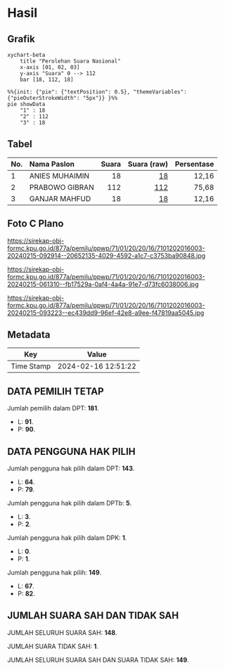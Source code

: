 # Hasil

## Grafik

```mermaid
xychart-beta
    title "Perolehan Suara Nasional"
    x-axis [01, 02, 03]
    y-axis "Suara" 0 --> 112
    bar [18, 112, 18]
```

```mermaid
%%{init: {"pie": {"textPosition": 0.5}, "themeVariables": {"pieOuterStrokeWidth": "5px"}} }%%
pie showData
    "1" : 18
    "2" : 112
    "3" : 18
```

## Tabel

| No. | Nama Paslon    | Suara | Suara (raw) | Persentase |
|:--- |:-------------- | -----:| -----------:| ----------:|
| 1   | ANIES MUHAIMIN | 18    | [18][p-1]   | 12,16      |
| 2   | PRABOWO GIBRAN | 112   | [112][p-2]  | 75,68      |
| 3   | GANJAR MAHFUD  | 18    | [18][p-3]   | 12,16      |


[p-1]: https://github.com/gigit-pemilu/pemilu-2024/blob/main/pilpres/hitung-suara/sub/71-sulawesi-utara/sub/01-bolaang-mongondow/sub/20-poigar/sub/2016-nonapan-baru/sub/003-tps/sub/paslon-1.txt
[p-2]: https://github.com/gigit-pemilu/pemilu-2024/blob/main/pilpres/hitung-suara/sub/71-sulawesi-utara/sub/01-bolaang-mongondow/sub/20-poigar/sub/2016-nonapan-baru/sub/003-tps/sub/paslon-2.txt
[p-3]: https://github.com/gigit-pemilu/pemilu-2024/blob/main/pilpres/hitung-suara/sub/71-sulawesi-utara/sub/01-bolaang-mongondow/sub/20-poigar/sub/2016-nonapan-baru/sub/003-tps/sub/paslon-3.txt

## Foto C Plano

https://sirekap-obj-formc.kpu.go.id/877a/pemilu/ppwp/71/01/20/20/16/7101202016003-20240215-092914--20652135-4029-4592-a1c7-c3753ba90848.jpg

https://sirekap-obj-formc.kpu.go.id/877a/pemilu/ppwp/71/01/20/20/16/7101202016003-20240215-061310--fb17529a-0af4-4a4a-91e7-d73fc6038006.jpg

https://sirekap-obj-formc.kpu.go.id/877a/pemilu/ppwp/71/01/20/20/16/7101202016003-20240215-093223--ec439dd9-96ef-42e8-a9ee-f47819aa5045.jpg


## Metadata

| Key        | Value               |
| ---------- | ------------------- |
| Time Stamp | 2024-02-16 12:51:22 |


## DATA PEMILIH TETAP

Jumlah pemilih dalam DPT: **181**.
 * L: **91**.
 * P: **90**.

## DATA PENGGUNA HAK PILIH

Jumlah pengguna hak pilih dalam DPT: **143**.
 * L: **64**.
 * P: **79**.

Jumlah pengguna hak pilih dalam DPTb: **5**.
 * L: **3**.
 * P: **2**.

Jumlah pengguna hak pilih dalam DPK: **1**.
 * L: **0**.
 * P: **1**.

Jumlah pengguna hak pilih: **149**.
 * L: **67**.
 * P: **82**.

## JUMLAH SUARA SAH DAN TIDAK SAH

JUMLAH SELURUH SUARA SAH: **148**.

JUMLAH SUARA TIDAK SAH: **1**.

JUMLAH SELURUH SUARA SAH DAN SUARA TIDAK SAH: **149**.


